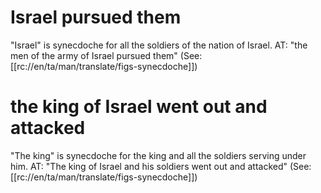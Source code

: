 # Israel pursued them

"Israel" is synecdoche for all the soldiers of the nation of Israel. AT: "the men of the army of Israel pursued them" (See: [[rc://en/ta/man/translate/figs-synecdoche]])

# the king of Israel went out and attacked

"The king" is synecdoche for the king and all the soldiers serving under him. AT: "The king of Israel and his soldiers went out and attacked" (See: [[rc://en/ta/man/translate/figs-synecdoche]])